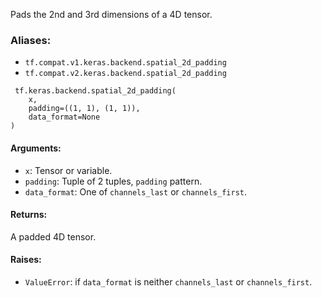 Pads the 2nd and 3rd dimensions of a 4D tensor.
### Aliases:
- `tf.compat.v1.keras.backend.spatial_2d_padding`
- `tf.compat.v2.keras.backend.spatial_2d_padding`

```
 tf.keras.backend.spatial_2d_padding(
    x,
    padding=((1, 1), (1, 1)),
    data_format=None
)
```
#### Arguments:
- `x`: Tensor or variable.
- `padding`: Tuple of 2 tuples, `padding` pattern.
- `data_format`: One of `channels_last` or `channels_first`.
#### Returns:
A padded 4D tensor.
#### Raises:
- `ValueError`: if `data_format` is neither `channels_last` or `channels_first`.
